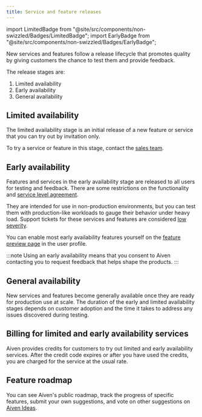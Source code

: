 ```yaml
---
title: Service and feature releases
---
```


import LimitedBadge from "@site/src/components/non-swizzled/Badges/LimitedBadge";
import EarlyBadge from "@site/src/components/non-swizzled/Badges/EarlyBadge";

New services and features follow a release lifecycle that promotes quality by giving customers the chance to test them and provide feedback.

The release stages are:

1. Limited availability
1. Early availability
1. General availability

## Limited availability <LimitedBadge/>

The limited availability stage is an initial release of a
new feature or service that you can try out by invitation only.

To try a service or feature in this stage, contact the
[sales team](http://aiven.io/contact).

## Early availability <EarlyBadge/>

Features and services in the early availability stage are
released to all users for testing and feedback. There are some
restrictions on the functionality and [service level agreement](https://aiven.io/sla).

They are intended for use in non-production environments, but you can test them with
production-like workloads to gauge their behavior under heavy load. Support tickets
for these services and features are considered
[low severity](https://aiven.io/support-services).

You can enable most early availability features yourself on the
[feature preview page](/docs/platform/howto/feature-preview) in the user profile.

:::note
Using an early availability means that you consent to Aiven contacting
you to request feedback that helps shape the products.
:::

## General availability

New services and features become generally available once they are ready
for production use at scale. The duration of the early and limited
availability stages depends on customer adoption and the time it takes
to address any issues discovered during testing.

## Billing for limited and early availability services

Aiven provides credits for customers to try out limited and early availability
services. After the credit code expires or after you have used the
credits, you are charged for the service at the usual rate.

## Feature roadmap

You can see Aiven's public roadmap, track the progress of
specific features, submit your own suggestions, and vote on other
suggestions on [Aiven Ideas](https://ideas.aiven.io/).
